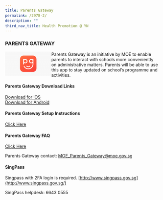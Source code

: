 ```yaml
---
title: Parents Gateway
permalink: /2978-2/
description: ""
third_nav_title: Health Promotion @ YN
---
```

### PARENTS GATEWAY

<img src="/images/1-300x157.png" align="left" style="width:30%"/>
Parents Gateway is an initiative by MOE to enable parents to interact with schools more conveniently on administrative matters. Parents will be able to use this app to stay updated on school’s programme and activities.

#### Parents Gateway Download Links

[Download for iOS](https://itunes.apple.com/sg/app/parents-gateway/id1267198708?mt=8)  
[Download for Android](https://play.google.com/store/apps/details?id=com.moe.pgp&hl=en_SG)

#### Parents Gateway Setup Instructions

[Click Here](/files/Parents-Gateway-leaflets-dated-2-Jan-2019.pdf)

#### Parents Gateway FAQ

[Click Here](/files/Parents-Gateway-FAQs-for-Parents.pdf)

Parents Gateway contact: [MOE\_Parents\_Gateway@moe.gov.sg](mailto:MOE_Parents_Gateway@moe.gov.sg)

#### SingPass

Singpass with 2FA login is required. [http://www.singpass.gov.sg](http://www.singpass.gov.sg/)

SingPass helpdesk: 6643 0555